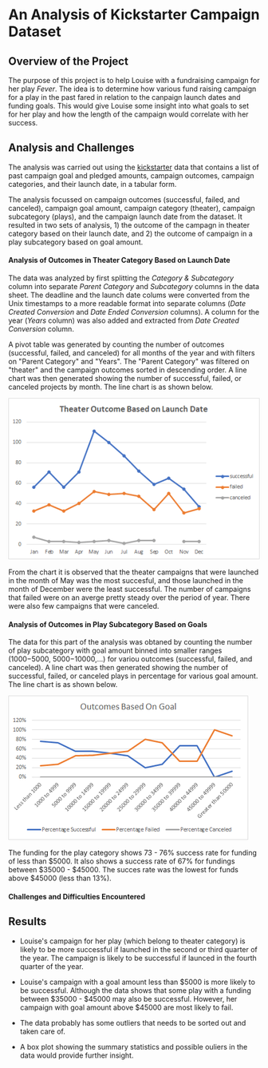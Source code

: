 # An Analysis of Kickstarter Campaign Dataset

## Overview of the Project
The purpose of this project is to help Louise with a fundraising campaign for her play *Fever*. The idea is to determine how various fund raising campaign for a play in the past fared in relation to the canpaign launch dates and funding goals. This would give Louise some insight into what goals to set for her play and how the length of the campaign would correlate with her success.

## Analysis and Challenges
The analysis was carried out using the [kickstarter](/Kickstarter_Challenge.xlxs) data that contains a list of past campaign goal and pledged amounts, campaign outcomes, campaign categories, and their launch date, in a tabular form.

The analysis focussed on campaign outcomes (successful, failed, and canceled), campaign goal amount, campaign category (theater), campaign subcategory (plays), and the campaign launch date from the dataset. It resulted in two sets of analysis, 1) the outcome of the campagn in theater category based on their launch date, and 2) the outcome of campaign in a play subcategory based on goal amount.

#### Analysis of Outcomes in Theater Category Based on Launch Date
The data was analyzed by first splitting the *Category & Subcategory* column into separate *Parent Category* and *Subcategory* columns in the data sheet. The deadline and the launch date colums were converted from the Unix timestamps to a more readable format into separate columns (*Date Created Conversion* and *Date Ended Conversion* columns). A column for the year (*Years* column) was also added and extracted from *Date Created Conversion* column. 

A pivot table was generated by counting the number of outcomes (successful, failed, and canceled) for all months of the year and with filters on "Parent Category" and "Years". The "Parent Category" was filtered on "theater" and the campaign outcomes sorted in descending order. A line chart was then generated showing the number of successful, failed, or canceled projects by month. The line chart is as shown below.

![Figure 1](/resources/Theater_Outcomes_vs_Launch.png)

From the chart it is observed that the theater campaigns that were launched in the month of May was the most succesful, and those launched in the month of December were the least successful. The number of campaigns that failed were on an averge pretty steady over the period of year. There were also few campaigns that were canceled.


#### Analysis of Outcomes in Play Subcategory Based on Goals
The data for this part of the analysis was obtaned by counting the number of play subcategory with goal amount binned into smaller ranges ($1000 -$5000, $5000 -$10000,...) for variou outcomes (successful, failed, and canceled). A line chart was then generated showing the number of successful, failed, or canceled plays in percentage for various goal amount. The line chart is as shown below.


![Figure 2](/resources/Outcomes_vs_Goals.png)

The funding for the play category shows 73 - 76% success rate for funding of less than $5000. It also shows a success rate of 67% for fundings between $35000 - $45000. The succes rate was the lowest for funds above $45000 (less than 13%).

#### Challenges and Difficulties Encountered

## Results

- Louise's campaign for her play (which belong to theater category) is likely to be more successful if launched in the second or third quarter of the year.
   The campaign is likely to be successful if launced in the fourth quarter of the year.
   
- Louise's campaign with a goal amount less than $5000 is more likely to be successful. Although the data shows that some play with a funding between $35000 - $45000 may also be     successful. However, her campaign with goal amount above $45000 are most likely to fail. 

- The data probably has some outliers that needs to be sorted out and taken care of.   
 
- A box plot showing the summary statistics and possible ouliers in the data would provide further insight.
